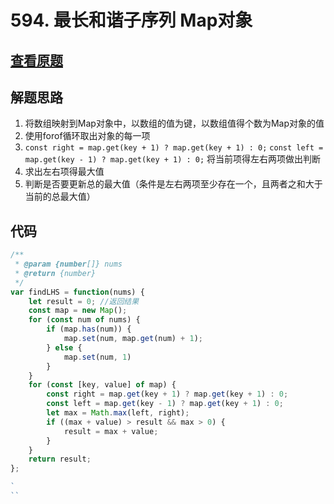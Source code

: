 # 594. 最长和谐子序列 Map对象

## [查看原题](https://leetcode-cn.com/problems/longest-harmonious-subsequence/)

## 解题思路
1. 将数组映射到Map对象中，以数组的值为键，以数组值得个数为Map对象的值
2. 使用forof循环取出对象的每一项
3. ```const right = map.get(key + 1) ? map.get(key + 1) : 0;```
     ```const left = map.get(key - 1) ? map.get(key + 1) : 0;```
    将当前项得左右两项做出判断
4. 求出左右项得最大值
5. 判断是否要更新总的最大值（条件是左右两项至少存在一个，且两者之和大于当前的总最大值）



## 代码

```javascript
/**
 * @param {number[]} nums
 * @return {number}
 */
var findLHS = function(nums) {
    let result = 0; //返回结果
    const map = new Map();
    for (const num of nums) {
        if (map.has(num)) {
            map.set(num, map.get(num) + 1);
        } else {
            map.set(num, 1)
        }
    }
    for (const [key, value] of map) {
        const right = map.get(key + 1) ? map.get(key + 1) : 0;
        const left = map.get(key - 1) ? map.get(key + 1) : 0;
        let max = Math.max(left, right);
        if ((max + value) > result && max > 0) {
            result = max + value;
        }
    }
    return result;
};

`
``